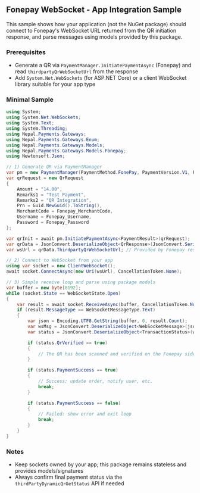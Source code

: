 ## Fonepay WebSocket - App Integration Sample

This sample shows how your application (not the NuGet package) should connect to Fonepay's WebSocket URL returned from the QR initiation response, and parse messages using models provided by this package.

### Prerequisites

- Generate a QR via `PaymentManager.InitiatePaymentAsync` (Fonepay) and read `thirdpartyQrWebSocketUrl` from the response
- Add `System.Net.WebSockets` (for ASP.NET Core) or a client WebSocket library suitable for your app type

### Minimal Sample

```csharp
using System;
using System.Net.WebSockets;
using System.Text;
using System.Threading;
using Nepal.Payments.Gateways;
using Nepal.Payments.Gateways.Enum;
using Nepal.Payments.Gateways.Models;
using Nepal.Payments.Gateways.Models.Fonepay;
using Newtonsoft.Json;

// 1) Generate QR via PaymentManager
var pm = new PaymentManager(PaymentMethod.FonePay, PaymentVersion.V1, PaymentMode.Sandbox, Fonepay_SecretKey);
var qrRequest = new QrRequest
{
    Amount = "14.00",
    Remarks1 = "Test Payment",
    Remarks2 = "QR Integration",
    Prn = Guid.NewGuid().ToString(),
    MerchantCode = Fonepay_MerchantCode,
    Username = Fonepay_Username,
    Password = Fonepay_Password
};

var qrInit = await pm.InitiatePaymentAsync<PaymentResult>(qrRequest);
var qrData = JsonConvert.DeserializeObject<QrResponse>(JsonConvert.SerializeObject(qrInit.Data));
var wsUrl = qrData.ThirdpartyQrWebSocketUrl; // Provided by Fonepay response

// 2) Connect to WebSocket from your app
using var socket = new ClientWebSocket();
await socket.ConnectAsync(new Uri(wsUrl), CancellationToken.None);

// 3) Simple receive loop and parse using package models
var buffer = new byte[8192];
while (socket.State == WebSocketState.Open)
{
    var result = await socket.ReceiveAsync(buffer, CancellationToken.None);
    if (result.MessageType == WebSocketMessageType.Text)
    {
        var json = Encoding.UTF8.GetString(buffer, 0, result.Count);
        var wsMsg = JsonConvert.DeserializeObject<WebSocketMessage>(json);
        var status = JsonConvert.DeserializeObject<TransactionStatus>(wsMsg.TransactionStatus);

        if (status.QrVerified == true)
        {
            // The QR has been scanned and verified on the Fonepay side
        }

        if (status.PaymentSuccess == true)
        {
            // Success: update order, notify user, etc.
            break;
        }

        if (status.PaymentSuccess == false)
        {
            // Failed: show error and exit loop
            break;
        }
    }
}
```

### Notes

- Keep sockets owned by your app; this package remains stateless and provides models/signatures
- Always confirm final payment status via the `thirdPartyDynamicQrGetStatus` API if needed


